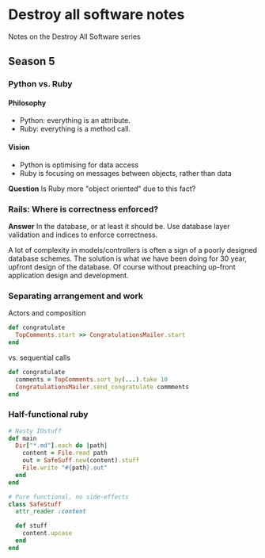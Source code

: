 # Destroy all software notes
Notes on the Destroy All Software series

## Season 5

### Python vs. Ruby
#### Philosophy
 * Python: everything is an attribute.
 * Ruby: everything is a method call. 

#### Vision
 * Python is optimising for data access
 * Ruby is focusing on messages between objects, rather than data
  
**Question** 
Is Ruby more "object oriented" due to this fact?

### Rails: Where is correctness enforced?
**Answer**
In the database, or at least it should be. Use database layer validation and indices to enforce correctness.

A lot of complexity in models/controllers is often a sign of a poorly designed database schemes. The solution is what we have been doing for 30 year, upfront design of the database. Of course without preaching up-front application design and development.   
### Separating arrangement and work
Actors and composition
```ruby
def congratulate
  TopComments.start >> CongratulationsMailer.start 
end
```

vs. sequential calls
```ruby
def congratulate
  comments = TopComments.sort_by(...).take 10
  CongratulationsMailer.send_congratulate commments 
end
```

### Half-functional ruby
```ruby
# Nasty IOstuff
def main
  Dir["*.md"].each do |path|
    content = File.read path 
    out = SafeSuff.new(content).stuff
    File.write "#{path}.out"
  end
end

# Pure functional, no side-effects
class SafeStuff
  attr_reader :content

  def stuff
    content.upcase
  end
end
```

